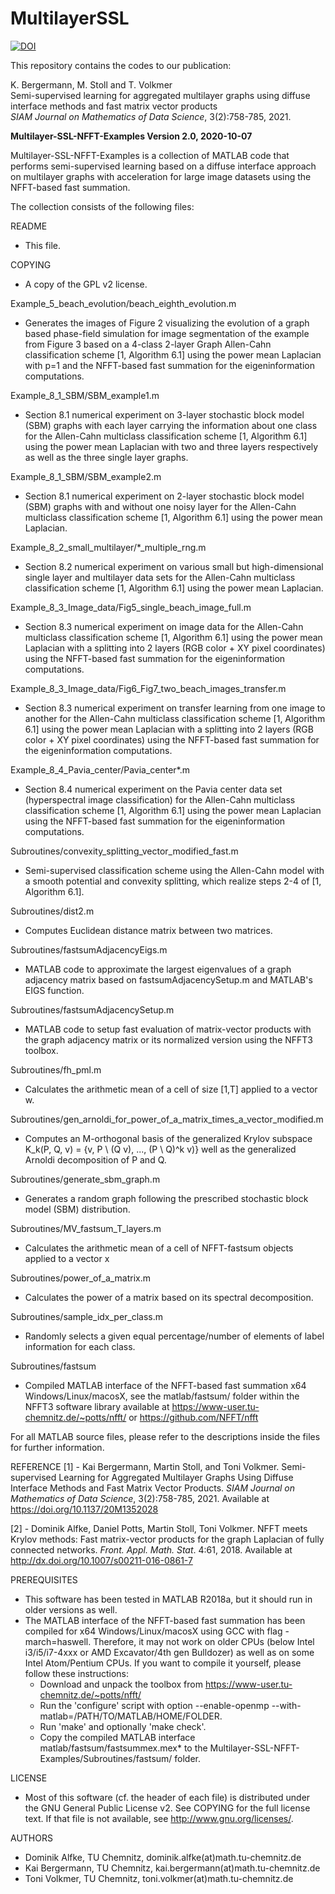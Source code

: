# MultilayerSSL

[![DOI](https://zenodo.org/badge/DOI/10.5281/zenodo.5155200.svg)](https://doi.org/10.5281/zenodo.5155200)

This repository contains the codes to our publication:

K. Bergermann, M. Stoll and T. Volkmer\
Semi-supervised learning for aggregated multilayer graphs using diffuse interface methods and fast matrix vector products\
*SIAM Journal on Mathematics of Data Science*, 3(2):758-785, 2021.



**Multilayer-SSL-NFFT-Examples Version 2.0, 2020-10-07**

Multilayer-SSL-NFFT-Examples is a collection of MATLAB code that
performs semi-supervised learning based on a diffuse interface approach 
on multilayer graphs with acceleration for large image datasets 
using the NFFT-based fast summation.

The collection consists of the following files:

README
 - This file.

COPYING
 - A copy of the GPL v2 license.

Example_5_beach_evolution/beach_eighth_evolution.m
- Generates the images of Figure 2 visualizing the evolution of a graph based
  phase-field simulation for image segmentation of the example from Figure 3
  based on a 4-class 2-layer Graph Allen-Cahn classification scheme
  [1, Algorithm 6.1] using the power mean Laplacian with p=1 and the
  NFFT-based fast summation for the eigeninformation computations.
  
Example_8_1_SBM/SBM_example1.m
- Section 8.1 numerical experiment on 3-layer stochastic block model (SBM)
  graphs with each layer carrying the information about one class for the
  Allen-Cahn multiclass classification scheme [1, Algorithm 6.1] using the
  power mean Laplacian with two and three layers respectively as well as
  the three single layer graphs.

Example_8_1_SBM/SBM_example2.m
- Section 8.1 numerical experiment on 2-layer stochastic block model (SBM)
  graphs with and without one noisy layer for the Allen-Cahn multiclass
  classification scheme [1, Algorithm 6.1] using the power mean Laplacian.

Example_8_2_small_multilayer/*_multiple_rng.m
- Section 8.2 numerical experiment on various small but high-dimensional
  single layer and multilayer data sets for the Allen-Cahn multiclass
  classification scheme [1, Algorithm 6.1] using the power mean Laplacian.
  
Example_8_3_Image_data/Fig5_single_beach_image_full.m
- Section 8.3 numerical experiment on image data for the Allen-Cahn multiclass
  classification scheme [1, Algorithm 6.1] using the power mean Laplacian with
  a splitting into 2 layers (RGB color + XY pixel coordinates) using the
  NFFT-based fast summation for the eigeninformation computations.

Example_8_3_Image_data/Fig6_Fig7_two_beach_images_transfer.m
- Section 8.3 numerical experiment on transfer learning from one image to
  another for the Allen-Cahn multiclass classification scheme
  [1, Algorithm 6.1] using the power mean Laplacian with a splitting into
  2 layers (RGB color + XY pixel coordinates) using the NFFT-based fast
  summation for the eigeninformation computations.

Example_8_4_Pavia_center/Pavia_center*.m
- Section 8.4 numerical experiment on the Pavia center data set
  (hyperspectral image classification) for the Allen-Cahn multiclass
  classification scheme [1, Algorithm 6.1] using the power mean Laplacian
  using the NFFT-based fast summation for the eigeninformation computations.

Subroutines/convexity_splitting_vector_modified_fast.m
- Semi-supervised classification scheme using the Allen-Cahn model with a
  smooth potential and convexity splitting, which realize steps 2-4 of
  [1, Algorithm 6.1]. 

Subroutines/dist2.m
- Computes Euclidean distance matrix between two matrices. 

Subroutines/fastsumAdjacencyEigs.m
- MATLAB code to approximate the largest eigenvalues of a graph adjacency matrix
  based on fastsumAdjacencySetup.m and MATLAB's EIGS function.

Subroutines/fastsumAdjacencySetup.m
- MATLAB code to setup fast evaluation of matrix-vector products with the graph
  adjacency matrix or its normalized version using the NFFT3 toolbox.

Subroutines/fh_pml.m
- Calculates the arithmetic mean of a cell of size [1,T] applied to a vector w. 

Subroutines/gen_arnoldi_for_power_of_a_matrix_times_a_vector_modified.m
- Computes an M-orthogonal basis of the generalized Krylov subspace K_k(P, Q, v) = {v, P \ (Q v), ..., (P \ Q)^k v)} well as the generalized Arnoldi decomposition of P and Q.

Subroutines/generate_sbm_graph.m
- Generates a random graph following the prescribed stochastic block model (SBM) distribution. 

Subroutines/MV_fastsum_T_layers.m
- Calculates the arithmetic mean of a cell of NFFT-fastsum objects applied to
  a vector x

Subroutines/power_of_a_matrix.m
- Calculates the power of a matrix based on its spectral decomposition.

Subroutines/sample_idx_per_class.m
- Randomly selects a given equal percentage/number of elements of label information for each class. 

Subroutines/fastsum
- Compiled MATLAB interface of the NFFT-based fast summation x64
  Windows/Linux/macosX, see the matlab/fastsum/ folder within the
  NFFT3 software library available at
    https://www-user.tu-chemnitz.de/~potts/nfft/
      or
    https://github.com/NFFT/nfft

For all MATLAB source files, please refer to the descriptions inside the files
for further information.


REFERENCE
 [1] - Kai Bergermann, Martin Stoll, and Toni Volkmer. Semi-supervised Learning
       for Aggregated Multilayer Graphs Using Diffuse Interface Methods and Fast
       Matrix Vector Products.
       *SIAM Journal on Mathematics of Data Science*, 3(2):758-785, 2021.
       Available at https://doi.org/10.1137/20M1352028

 [2] - Dominik Alfke, Daniel Potts, Martin Stoll, Toni Volkmer. NFFT meets
       Krylov methods: Fast matrix-vector products for the graph Laplacian of
	   fully connected networks. *Front. Appl. Math. Stat*. 4:61, 2018.
	   Available at http://dx.doi.org/10.1007/s00211-016-0861-7

PREREQUISITES
 - This software has been tested in MATLAB R2018a, but it should run in older 
   versions as well.
 - The MATLAB interface of the NFFT-based fast summation has been compiled
   for x64 Windows/Linux/macosX using GCC with flag -march=haswell.
   Therefore, it may not work on older CPUs (below Intel i3/i5/i7-4xxx or
   AMD Excavator/4th gen Bulldozer) as well as on some Intel Atom/Pentium CPUs.
   If you want to compile it yourself, please follow these instructions:
   - Download and unpack the toolbox from 
       https://www-user.tu-chemnitz.de/~potts/nfft/
   - Run the 'configure' script with option
       --enable-openmp --with-matlab=/PATH/TO/MATLAB/HOME/FOLDER.
   - Run 'make' and optionally 'make check'.
   - Copy the compiled MATLAB interface matlab/fastsum/fastsummex.mex* to the
     Multilayer-SSL-NFFT-Examples/Subroutines/fastsum/ folder.

LICENSE
 - Most of this software (cf. the header of each file)
   is distributed under the GNU General Public License v2.
   See COPYING for the full license text. If that file is not available, see 
   <http://www.gnu.org/licenses/>.


AUTHORS
 - Dominik Alfke, TU Chemnitz, dominik.alfke(at)math.tu-chemnitz.de
 - Kai Bergermann, TU Chemnitz, kai.bergermann(at)math.tu-chemnitz.de
 - Toni Volkmer, TU Chemnitz, toni.volkmer(at)math.tu-chemnitz.de
